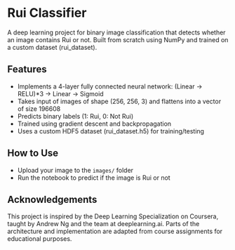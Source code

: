 # Rui Classifier

A deep learning project for binary image classification that detects whether an image contains Rui or not. Built from scratch using NumPy and trained on a custom dataset (rui_dataset).

## Features
- Implements a 4-layer fully connected neural network: (Linear -> RELU)*3 -> Linear -> Sigmoid
- Takes input of images of shape (256, 256, 3) and flattens into a vector of size 196608
- Predicts binary labels (1: Rui, 0: Not Rui)
- Trained using gradient descent and backpropagation
- Uses a custom HDF5 dataset (rui_dataset.h5) for training/testing

## How to Use
- Upload your image to the `images/` folder
- Run the notebook to predict if the image is Rui or not

## Acknowledgements
This project is inspired by the Deep Learning Specialization on Coursera, taught by Andrew Ng and the team at deeplearning.ai. Parts of the architecture and implementation are adapted from course assignments for educational purposes.
